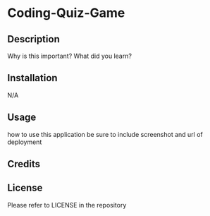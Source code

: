 # Coding-Quiz-Game

## Description

Why is this important? What did you learn?

## Installation

N/A

## Usage

how to use this application
be sure to include screenshot and url of deployment

## Credits



## License

Please refer to LICENSE in the repository
